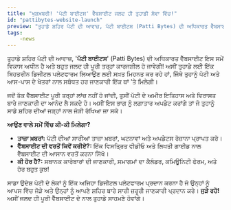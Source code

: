```yaml
---
title: "ਖੁਸ਼ਖ਼ਬਰੀ! 'ਪੱਟੀ ਬਾਈਟਸ' ਵੈੱਬਸਾਈਟ ਜਲਦ ਹੀ ਤੁਹਾਡੀ ਸੇਵਾ ਵਿੱਚ!"
id: "pattibytes-website-launch"
preview: "ਤੁਹਾਡੇ ਸ਼ਹਿਰ ਪੱਟੀ ਦੀ ਆਵਾਜ਼, ਪੱਟੀ ਬਾਈਟਸ (Patti Bytes) ਦੀ ਅਧਿਕਾਰਤ ਵੈੱਬਸਾਈਟ ਇਸ ਸਮੇਂ ਵਿਕਾਸ ਅਧੀਨ ਹੈ ਅਤੇ ਬਹੁਤ ਜਲਦ ਹੀ ਕਾਰਜਸ਼ੀਲ ਹੁੰਦੀ! ਅਸੀਂ ਤੁਹਾਡੇ ਲਈ ਇੱਕ ਬਿਹਤਰੀਨ ਡਿਜੀਟਲ ਪਲੇਟਫਾਰਮ ਲਿਆਉਣ ਲਈ ਸਖ਼ਤ ਮਿਹਨਤ ਕਰ ਰਹੇ ਹਾਂ, ਜਿੱਥੇ ਹਰ ਜਾਣਕਾਰੀ ਤੁਸੀਂ ਇੱਕ ਥਾਂ 'ਤੇ ਪ੍ਰਾਪਤ ਕਰ ਸਕੋਗੇ..."
tags: 
    -news
---
```

<p>ਤੁਹਾਡੇ ਸ਼ਹਿਰ ਪੱਟੀ ਦੀ ਆਵਾਜ਼, '<strong>ਪੱਟੀ ਬਾਈਟਸ</strong>' (Patti Bytes) ਦੀ ਅਧਿਕਾਰਤ ਵੈੱਬਸਾਈਟ ਇਸ ਸਮੇਂ ਵਿਕਾਸ ਅਧੀਨ ਹੈ ਅਤੇ ਬਹੁਤ ਜਲਦ ਹੀ ਪੂਰੀ ਤਰ੍ਹਾਂ ਕਾਰਜਸ਼ੀਲ ਹੋ ਜਾਵੇਗੀ! ਅਸੀਂ ਤੁਹਾਡੇ ਲਈ ਇੱਕ ਬਿਹਤਰੀਨ ਡਿਜੀਟਲ ਪਲੇਟਫਾਰਮ ਲਿਆਉਣ ਲਈ ਸਖ਼ਤ ਮਿਹਨਤ ਕਰ ਰਹੇ ਹਾਂ, ਜਿੱਥੇ ਤੁਹਾਨੂੰ ਪੱਟੀ ਅਤੇ ਆਸ-ਪਾਸ ਦੇ ਖੇਤਰਾਂ ਨਾਲ ਸਬੰਧਤ ਹਰ ਜਾਣਕਾਰੀ ਇੱਕ ਥਾਂ 'ਤੇ ਮਿਲੇਗੀ।</p> <p>ਜਦੋਂ ਤੱਕ ਵੈੱਬਸਾਈਟ ਪੂਰੀ ਤਰ੍ਹਾਂ ਲਾਂਚ ਨਹੀਂ ਹੋ ਜਾਂਦੀ, ਤੁਸੀਂ ਪੱਟੀ ਦੇ ਅਮੀਰ ਇਤਿਹਾਸ ਅਤੇ ਵਿਰਾਸਤ ਬਾਰੇ ਜਾਣਕਾਰੀ ਦਾ ਆਨੰਦ ਲੈ ਸਕਦੇ ਹੋ। ਅਸੀਂ ਇਸ ਭਾਗ ਨੂੰ ਲਗਾਤਾਰ ਅਪਡੇਟ ਕਰਾਂਗੇ ਤਾਂ ਜੋ ਤੁਹਾਨੂੰ ਸਾਡੇ ਸ਼ਹਿਰ ਦੀਆਂ ਜੜ੍ਹਾਂ ਨਾਲ ਜੋੜੀ ਰੱਖਿਆ ਜਾ ਸਕੇ।</p><p><strong>ਆਉਣ ਵਾਲੇ ਸਮੇਂ ਵਿੱਚ ਕੀ-ਕੀ ਮਿਲੇਗਾ?</strong></p> <ul>  <li><strong>ਤਾਜ਼ਾ ਖ਼ਬਰਾਂ:</strong> ਪੱਟੀ ਦੀਆਂ ਸਾਰੀਆਂ ਤਾਜ਼ਾ ਖ਼ਬਰਾਂ, ਘਟਨਾਵਾਂ ਅਤੇ ਅਪਡੇਟਸ ਰੋਜ਼ਾਨਾ ਪ੍ਰਾਪਤ ਕਰੋ।</li> <li><strong>ਵੈੱਬਸਾਈਟ ਦੀ ਵਰਤੋਂ ਕਿਵੇਂ ਕਰੀਏ?:</strong> ਇੱਕ ਵਿਸਤ੍ਰਿਤ ਵੀਡੀਓ ਅਤੇ ਲਿਖਤੀ ਗਾਈਡ ਨਾਲ ਵੈੱਬਸਾਈਟ ਦੀ ਆਸਾਨ ਵਰਤੋਂ ਕਰਨਾ ਸਿੱਖੋ।</li>  <li><strong>ਕੀ ਹੋਰ ਹੈ?:</strong> ਸਥਾਨਕ ਕਾਰੋਬਾਰਾਂ ਦੀ ਜਾਣਕਾਰੀ, ਸਮਾਗਮਾਂ ਦਾ ਕੈਲੰਡਰ, ਕਮਿਊਨਿਟੀ ਫੋਰਮ, ਅਤੇ ਹੋਰ ਬਹੁਤ ਕੁਝ!</li> </ul><p>ਸਾਡਾ ਉਦੇਸ਼ ਪੱਟੀ ਦੇ ਲੋਕਾਂ ਨੂੰ ਇੱਕ ਅਜਿਹਾ ਡਿਜੀਟਲ ਪਲੇਟਫਾਰਮ ਪ੍ਰਦਾਨ ਕਰਨਾ ਹੈ ਜੋ ਉਨ੍ਹਾਂ ਨੂੰ ਆਪਸ ਵਿੱਚ ਜੋੜੇ ਅਤੇ ਉਨ੍ਹਾਂ ਨੂੰ ਆਪਣੇ ਸ਼ਹਿਰ ਬਾਰੇ ਸਾਰੀ ਜ਼ਰੂਰੀ ਜਾਣਕਾਰੀ ਪ੍ਰਦਾਨ ਕਰੇ। <strong>ਜੁੜੇ ਰਹੋ!</strong> ਅਸੀਂ ਜਲਦ ਹੀ ਪੂਰੀ ਵੈੱਬਸਾਈਟ ਦੇ ਨਾਲ ਤੁਹਾਡੇ ਸਾਹਮਣੇ ਹੋਵਾਂਗੇ।</p>
